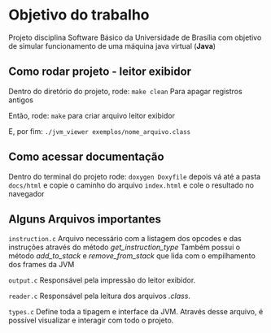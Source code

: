 # Objetivo do trabalho
Projeto disciplina Software Básico da Universidade de Brasília com objetivo de simular funcionamento de uma máquina java virtual (**Java**)

## Como rodar projeto - leitor exibidor
Dentro do diretório do projeto, rode:
`make clean`
Para apagar registros antigos

Então, rode:
`make` para criar arquivo leitor exibidor

E, por fim:
`./jvm_viewer exemplos/nome_arquivo.class `

## Como acessar documentação
Dentro do terminal do projeto rode:
`doxygen Doxyfile`
depois vá até a pasta `docs/html` e copie o caminho do arquivo `index.html` e cole o resultado no navegador

## Alguns Arquivos importantes
`instruction.c`
Arquivo necessário com a listagem dos opcodes e das instruções através do método *get_instruction_type*
Também possui o método *add_to_stack* e *remove_from_stack* que lida com o empilhamento dos frames da JVM

`output.c`
Responsável pela impressão do leitor exibidor.

`reader.c`
Responsável pela leitura dos arquivos *.class*.

`types.c`
Define toda a tipagem e interface da JVM. Através desse arquivo, é possível visualizar e interagir com todo o projeto.
